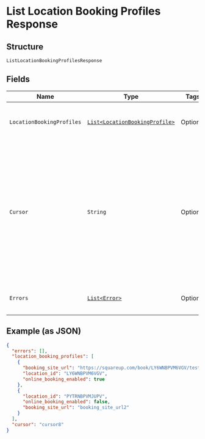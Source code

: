 
# List Location Booking Profiles Response

## Structure

`ListLocationBookingProfilesResponse`

## Fields

| Name | Type | Tags | Description | Getter |
|  --- | --- | --- | --- | --- |
| `LocationBookingProfiles` | [`List<LocationBookingProfile>`](../../doc/models/location-booking-profile.md) | Optional | The list of a seller's location booking profiles. | List<LocationBookingProfile> getLocationBookingProfiles() |
| `Cursor` | `String` | Optional | The pagination cursor to be used in the subsequent request to get the next page of the results. Stop retrieving the next page of the results when the cursor is not set. | String getCursor() |
| `Errors` | [`List<Error>`](../../doc/models/error.md) | Optional | Errors that occurred during the request. | List<Error> getErrors() |

## Example (as JSON)

```json
{
  "errors": [],
  "location_booking_profiles": [
    {
      "booking_site_url": "https://squareup.com/book/LY6WNBPVM6VGV/testbusiness",
      "location_id": "LY6WNBPVM6VGV",
      "online_booking_enabled": true
    },
    {
      "location_id": "PYTRNBPVMJUPV",
      "online_booking_enabled": false,
      "booking_site_url": "booking_site_url2"
    }
  ],
  "cursor": "cursor8"
}
```

